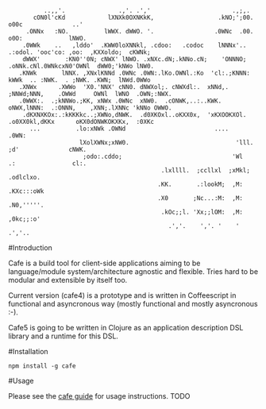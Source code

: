 
```
          ..,,'.               .,'. .','                       .,;,.                                            
       cON0l'cKd            lXNXk0OXNKkK,                  .kNO;';00.                    o00c              ..'
     .ONNx   :NO.          lWWX. dWWO. '.                 .0WNc  .00.                    o0O:             lNWO.
    .0WWk    ..   ,lddo'  .KWW0loXNNkl, .cdoo:   .codoc    lNNNx'..    .:odol. 'ooc'co: ,oo:  ,KXXoldo;  cKWNk; 
    dWWX'       :KN0''0N; cNWX' lNWO. .xNXc.dN;.kNNo.cN;    'ONNNO;  .oNNk.cNl.0WNkcxN0'OWNl  dWW0;'kNWo lNW0. 
   .KNWk       lNNX. ,XNxlKNNd .0WNc .0WN:.lKo.OWNl.:Ko  'cl:.;KNNN: kWWk  .. :NWK.  . ;NWK. .KWN;  lNWd.0WWo 
   .XNWx      .XWWo  'X0.'NNX' cNN0. dNWXol;. cNWXdl:.  xNNd,. ;NNWd;NNN,    .OWWd     OWNl  lWNO  .OWN;:NWX. 
   .0WWX:.  .;kNNWo.;KK, xNWx .0WNc  xNW0.  .cONWK,..:..KWK.   oNWX,lNNN:  .:ONNN,    ,XNN;.lXNNc 'kNNo OWWO.
    .dKXNXKOx:.:kKKKkc..;XWNo,dNWK.  .d0XKOxl..oKXX0x,  'xKXOOKXOl. .o0XX0kl,dKKx      oKX0dONWKOKXKx,  :0XKc 
      ...          .lo:xNWk .OWNd                         ....                            .0WN:              
                    lXolXWNx;xNW0.                              'lll.    ;d'              cNWK. 
                     ;odo:.cddo;                               'Wl      .:                cl:. 
                                           .lxllll.  ;ccllxl  ;xMkl; .odlclxo.    
                                          .KK.       .:lookM;  ,M:  .KXc:::oWk    
                                          .X0       ;Nc...:M:  ,M:  .N0,'''''.    
                                           .kOc;;l. 'Xx;;lOM:  ,M:   ,0kc;;:o'    
                                             .','.    ','. '    '      .','.. 
```

#Introduction

Cafe is a build tool for client-side applications aiming to be language/module system/architecture agnostic and flexible. Tries hard to be modular and extensible by itself too. 

Current version (cafe4) is a prototype and is written in Coffeescript in functional and asyncronous way (mostly functional and mostly asyncronous :-). 

Cafe5 is going to be written in Clojure as an application description DSL library and a runtime for this DSL.

#Installation

    npm install -g cafe

#Usage

Please see the [cafe guide](http://kyle/confluence/cafe) for usage instructions. 
TODO
